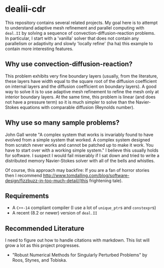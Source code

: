 dealii-cdr
==========
This repository contains several related projects. My goal here is to attempt to
understand adaptive mesh refinement and parallel computing with `deal.II` by
solving a sequence of convection-diffusion-reaction problems. In particular, I
start with a 'vanilla' solver that does not contain any parallelism or
adaptivity and slowly 'locally refine' (ha ha) this example to contain more
interesting features.


Why use convection-diffusion-reaction?
--------------------------------------
This problem exhibits very fine boundary layers (usually, from the literature,
these layers have width equal to the square root of the diffusion coefficient on
internal layers and the diffusion coefficient on boundary layers). A good way to
solve it is to use adaptive mesh refinement to refine the mesh only at interior
boundary layers. At the same time, this problem is linear (and does not have a
pressure term) so it is much simpler to solve than the Navier-Stokes equations
with comparable diffusion (Reynolds number).

Why use so many sample problems?
--------------------------------
John Gall wrote "A complex system that works is invariably found to have evolved
from a simple system that worked. A complex system designed from scratch never
works and cannot be patched up to make it work. You have to start over with a
working simple system." I believe this usually holds for software. I suspect
I would fail miserably if I sat down and tried to write a distributed memory
Navier-Stokes solver with all of the bells and whistles.

Of course, this approach may backfire: If you are a fan of horror stories then I
recommend
http://www.tomdalling.com/blog/software-design/fizzbuzz-in-too-much-detail/(this
frightening tale).

Requirements
------------
* A `C++-14` compliant compiler (I use a lot of `unique_ptr`s and `constexpr`s)
* A recent (8.2 or newer) version of `deal.II`

Recommended Literature
----------------------
I need to figure out how to handle citations with markdown. This list will grow
a lot as this project progresses.
* "Robust Numerical Methods for Singularly Perturbed Problems" by Roos, Stynes,
  and Tobiska.
